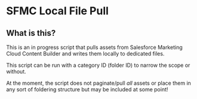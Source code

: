 # SFMC Local File Pull

## What is this?
This is an in progress script that pulls assets from Salesforce Marketing Cloud Content Builder and writes them locally to dedicated files.

This script can be run with a category ID (folder ID) to narrow the scope or without.

At the moment, the script does not paginate/pull _all_ assets or place them in any sort of foldering structure but may be included at some point!